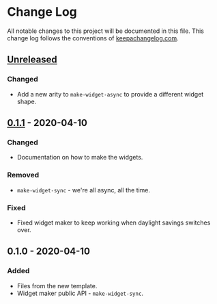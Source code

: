 # Change Log
All notable changes to this project will be documented in this file. This change log follows the conventions of [keepachangelog.com](http://keepachangelog.com/).

## [Unreleased]
### Changed
- Add a new arity to `make-widget-async` to provide a different widget shape.

## [0.1.1] - 2020-04-10
### Changed
- Documentation on how to make the widgets.

### Removed
- `make-widget-sync` - we're all async, all the time.

### Fixed
- Fixed widget maker to keep working when daylight savings switches over.

## 0.1.0 - 2020-04-10
### Added
- Files from the new template.
- Widget maker public API - `make-widget-sync`.

[Unreleased]: https://github.com/your-name/score-generator/compare/0.1.1...HEAD
[0.1.1]: https://github.com/your-name/score-generator/compare/0.1.0...0.1.1

